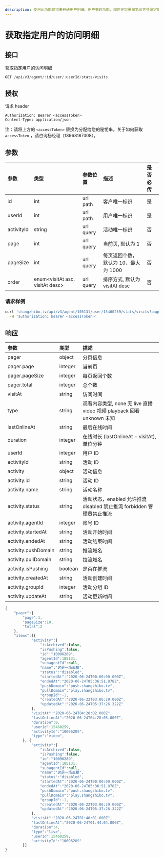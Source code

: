 ```yaml
---
description: 使用此功能前需要开通用户明细、用户管理功能，同时还需要做第三方登录定制或进行微信服务号授权
---
```


# 获取指定用户的访问明细

## 接口

获取指定用户的访问明细

```javascript
GET /api/v3/agent/:id/user/:userId/stats/visits
```

## 授权

请求 header

```http
Authorization: Bearer <accessToken>
Content-Type: application/json
```

注：请将上方的 `<accessToken>` 替换为分配给您的秘钥串。关于如何获取 `accessToken` ，请咨询杨经理（18968187008）。

## 参数

| 参数 | 类型 | 参数位置 | 描述 | 是否必传 |
| :--- | :--- | :--- | :--- | :--- |
| id | int | url path | 客户唯一标识 | 是 |
| userId | int | url path | 用户唯一标识 | 是 |
| activityId | string | url query | 活动唯一标识 | 否 |
| page | int | url query | 当前页, 默认为 1 | 否 |
| pageSize | int | url query | 每页返回个数，默认为 10，最大为 1000 | 否 |
| order | enum&lt;visitAt asc, visitAt desc&gt; | url query | 排序方式, 默认为 visitAt desc | 否 |

### 请求样例

```bash
curl 'shangzhibo.tv/api/v3/agent/105131/user/15460259/stats/visits?page=1&pageSize=10' \
  -H 'authorization: bearer <accessToken>'
```

## 响应

| 参数 | 类型 | 描述 |
| :--- | :--- | :--- |
| pager | object | 分页信息 |
| pager.page | integer | 当前页 |
| pager.pageSize | integer | 每页返回个数 |
| pager.total | integer | 总个数 |
| visitAt | string | 访问时间 |
| type | string | 观看内容类型, none 无 live 直播 video 视频 playback 回看 unknown 未知 |
| lastOnlineAt | string | 最后在线时间 |
| duration | integer | 在线时长 \(lastOnlineAt - visitAt\), 单位分钟 |
| userId | integer | 用户 ID |
| activityId | string | 活动 ID |
| activity | object | 活动信息 |
| activity.id | string | 活动 ID |
| activity.name | string | 活动名称 |
| activity.status | string | 活动状态，enabled 允许推流 disabled 禁止推流 forbidden 管理员禁止推流 |
| activity.agentId | integer | 账号 ID |
| activity.startedAt | string | 活动开始时间 |
| activity.endedAt | string | 活动结束时间 |
| activity.pushDomain | string | 推流域名 |
| activity.pullDomain | string | 拉流域名 |
| activity.isPushing | boolean | 是否在推流 |
| activity.createdAt | string | 活动创建时间 |
| activity.groupId | integer | 活动分组 ID |
| activity.updateAt | string | 活动更新时间 |

```javascript
{
    "pager":{
        "page":1,
        "pageSize":10,
        "total":2
    },
    "items":[{
            "activity":{
                "isArchived":false,
                "isPushing":false,
                "id":"10096289",
                "agentId":105131,
                "subagentId":null,
                "name":"这是一场直播",
                "status":"disabled",
                "startedAt":"2020-06-24T00:00:00.000Z",
                "endedAt":"2020-06-24T05:36:51.878Z",
                "pushDomain":"push.shangzhibo.tv",
                "pullDomain":"play.shangzhibo.tv",
                "groupId":-1,
                "createdAt":"2020-06-22T03:06:29.000Z",
                "updatedAt":"2020-06-24T05:37:26.322Z"
            },
            "visitAt":"2020-06-24T04:28:02.000Z",
            "lastOnlineAt":"2020-06-24T04:28:05.000Z",
            "duration":0,
            "userId":15460259,
            "activityId":"10096289",
            "type":"video",
        }, {
            "activity":{
                "isArchived":false,
                "isPushing":false,
                "id":"10096289",
                "agentId":105131,
                "subagentId":null,
                "name":"这是一场直播",
                "status":"disabled",
                "startedAt":"2020-06-24T00:00:00.000Z",
                "endedAt":"2020-06-24T05:36:51.878Z",
                "pushDomain":"push.shangzhibo.tv",
                "pullDomain":"play.shangzhibo.tv",
                "groupId":-1,
                "createdAt":"2020-06-22T03:06:29.000Z",
                "updatedAt":"2020-06-24T05:37:26.322Z"
            },
            "visitAt":"2020-06-24T01:40:01.000Z",
            "lastOnlineAt":"2020-06-24T01:44:04.000Z",
            "duration":4,
            "type":"live",
            "userId":15460259,
            "activityId":"10096289"
        }]
}
```

